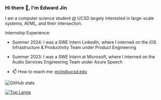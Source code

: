 ### Hi there 👋, I'm Edward Jin

I am a computer science student @ UCSD largely interested in large-scale systems, AI/ML, and their intersection. 

Internship Experience: 
- Summer 2024: I was a SWE Intern LinkedIn, where I interned on the iOS Infrastructure & Productivity Team under Product Engineering
- Summer 2023: I was a SWE Intern at Microsoft, where I interned on the Audio Services Engineering Team under Azure Speech

- 📫 How to reach me: ecjin@ucsd.edu 

![GitHub stats](https://github-readme-stats.vercel.app/api?username=EddieJ03&show_icons=true)   

[![Top Langs](https://github-readme-stats.vercel.app/api/top-langs/?username=EddieJ03)](https://github.com/EddieJ03/github-readme-stats)
